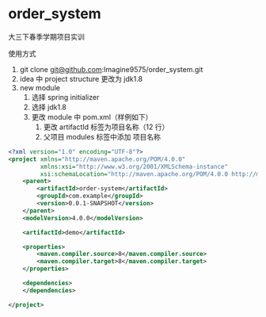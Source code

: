 # order_system
大三下春季学期项目实训



使用方式

1. git clone git@github.com:Imagine9575/order_system.git
2. idea 中 project structure 更改为 jdk1.8
3. new module
   1. 选择 spring initializer
   2. 选择 jdk1.8
   3. 更改 module 中 pom.xml（样例如下）
      1. 更改 artifactId 标签为项目名称（12 行）
      2. 父项目 modules 标签中添加 <module>项目名称</module>



```xml
<?xml version="1.0" encoding="UTF-8"?>
<project xmlns="http://maven.apache.org/POM/4.0.0"
         xmlns:xsi="http://www.w3.org/2001/XMLSchema-instance"
         xsi:schemaLocation="http://maven.apache.org/POM/4.0.0 http://maven.apache.org/xsd/maven-4.0.0.xsd">
    <parent>
        <artifactId>order-system</artifactId>
        <groupId>com.example</groupId>
        <version>0.0.1-SNAPSHOT</version>
    </parent>
    <modelVersion>4.0.0</modelVersion>

    <artifactId>demo</artifactId>

    <properties>
        <maven.compiler.source>8</maven.compiler.source>
        <maven.compiler.target>8</maven.compiler.target>
    </properties>

    <dependencies>
    </dependencies>

</project>
```

